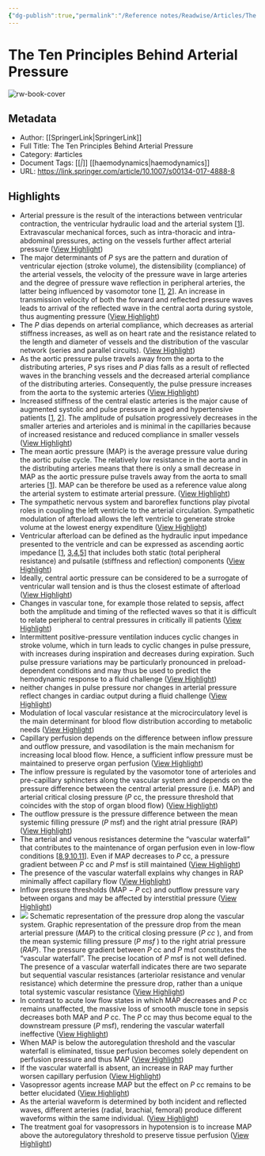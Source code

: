```yaml
---
{"dg-publish":true,"permalink":"/Reference notes/Readwise/Articles/The Ten Principles Behind Arterial Pressure/"}
---
```


# The Ten Principles Behind Arterial Pressure

![rw-book-cover](https://media.springernature.com/w200/springer-static/cover/journal/134.jpg)

## Metadata
- Author: [[SpringerLink\|SpringerLink]]
- Full Title: The Ten Principles Behind Arterial Pressure
- Category: #articles
- Document Tags: [[*\|*]] [[haemodynamics\|haemodynamics]] 
- URL: https://link.springer.com/article/10.1007/s00134-017-4888-8

## Highlights
- Arterial pressure is the result of the interactions between ventricular contraction, the ventricular hydraulic load and the arterial system [[1](https://link.springer.com/article/10.1007/s00134-017-4888-8#ref-CR1)]. Extravascular mechanical forces, such as intra-thoracic and intra-abdominal pressures, acting on the vessels further affect arterial pressure ([View Highlight](https://read.readwise.io/read/01h5j283mxhrxr7wr23qrj4z8t))
- The major determinants of *P* sys are the pattern and duration of ventricular ejection (stroke volume), the distensibility (compliance) of the arterial vessels, the velocity of the pressure wave in large arteries and the degree of pressure wave reflection in peripheral arteries, the latter being influenced by vasomotor tone [[1](https://link.springer.com/article/10.1007/s00134-017-4888-8#ref-CR1), [2](https://link.springer.com/article/10.1007/s00134-017-4888-8#ref-CR2)]. An increase in transmission velocity of both the forward and reflected pressure waves leads to arrival of the reflected wave in the central aorta during systole, thus augmenting pressure ([View Highlight](https://read.readwise.io/read/01h5j29j0r32n39fp1vthvg3t1))
- The *P* dias depends on arterial compliance, which decreases as arterial stiffness increases, as well as on heart rate and the resistance related to the length and diameter of vessels and the distribution of the vascular network (series and parallel circuits). ([View Highlight](https://read.readwise.io/read/01h5j2a3zh06vk1v008r2dfy4q))
- As the aortic pressure pulse travels away from the aorta to the distributing arteries, *P* sys rises and *P* dias falls as a result of reflected waves in the branching vessels and the decreased arterial compliance of the distributing arteries. Consequently, the pulse pressure increases from the aorta to the systemic arteries ([View Highlight](https://read.readwise.io/read/01h5j2b29zp7tjmmavgq8w55y7))
- Increased stiffness of the central elastic arteries is the major cause of augmented systolic and pulse pressure in aged and hypertensive patients [[1](https://link.springer.com/article/10.1007/s00134-017-4888-8#ref-CR1), [2](https://link.springer.com/article/10.1007/s00134-017-4888-8#ref-CR2)]. The amplitude of pulsation progressively decreases in the smaller arteries and arterioles and is minimal in the capillaries because of increased resistance and reduced compliance in smaller vessels ([View Highlight](https://read.readwise.io/read/01h5j2bzsagsjhaxt0799kd57n))
- The mean aortic pressure (MAP) is the average pressure value during the aortic pulse cycle. The relatively low resistance in the aorta and in the distributing arteries means that there is only a small decrease in MAP as the aortic pressure pulse travels away from the aorta to small arteries [[1](https://link.springer.com/article/10.1007/s00134-017-4888-8#ref-CR1)]. MAP can be therefore be used as a reference value along the arterial system to estimate arterial pressure. ([View Highlight](https://read.readwise.io/read/01h5j2kjvh6zfzcy79dz8y313r))
- The sympathetic nervous system and baroreflex functions play pivotal roles in coupling the left ventricle to the arterial circulation. Sympathetic modulation of afterload allows the left ventricle to generate stroke volume at the lowest energy expenditure ([View Highlight](https://read.readwise.io/read/01h5j3bzpdz6b1f48gaftv7n8v))
- Ventricular afterload can be defined as the hydraulic input impedance presented to the ventricle and can be expressed as ascending aortic impedance [[1](https://link.springer.com/article/10.1007/s00134-017-4888-8#ref-CR1), [3](https://link.springer.com/article/10.1007/s00134-017-4888-8#ref-CR3),[4](https://link.springer.com/article/10.1007/s00134-017-4888-8#ref-CR4),[5](https://link.springer.com/article/10.1007/s00134-017-4888-8#ref-CR5)] that includes both static (total peripheral resistance) and pulsatile (stiffness and reflection) components ([View Highlight](https://read.readwise.io/read/01h5j3cgp2dzfap0w0mddcb4ks))
- Ideally, central aortic pressure can be considered to be a surrogate of ventricular wall tension and is thus the closest estimate of afterload ([View Highlight](https://read.readwise.io/read/01h5j3e1jvhedbrvbc478p59hc))
- Changes in vascular tone, for example those related to sepsis, affect both the amplitude and timing of the reflected waves so that it is difficult to relate peripheral to central pressures in critically ill patients ([View Highlight](https://read.readwise.io/read/01h5j3egkk6d0f02v351scn0fk))
- Intermittent positive-pressure ventilation induces cyclic changes in stroke volume, which in turn leads to cyclic changes in pulse pressure, with increases during inspiration and decreases during expiration. Such pulse pressure variations may be particularly pronounced in preload-dependent conditions and may thus be used to predict the hemodynamic response to a fluid challenge ([View Highlight](https://read.readwise.io/read/01h5j3g7r1100tghq7jxbxz273))
- neither changes in pulse pressure nor changes in arterial pressure reflect changes in cardiac output during a fluid challenge ([View Highlight](https://read.readwise.io/read/01h5j3gm4f73h7nypd1yekqkw1))
- Modulation of local vascular resistance at the microcirculatory level is the main determinant for blood flow distribution according to metabolic needs ([View Highlight](https://read.readwise.io/read/01h5j3hcqr2246eejrnb692t1t))
- Capillary perfusion depends on the difference between inflow pressure and outflow pressure, and vasodilation is the main mechanism for increasing local blood flow. Hence, a sufficient inflow pressure must be maintained to preserve organ perfusion ([View Highlight](https://read.readwise.io/read/01h5j3hzfks9zm6j8bh0q944pd))
- The inflow pressure is regulated by the vasomotor tone of arterioles and pre-capillary sphincters along the vascular system and depends on the pressure difference between the central arterial pressure (i.e. MAP) and arterial critical closing pressure (*P* cc, the pressure threshold that coincides with the stop of organ blood flow) ([View Highlight](https://read.readwise.io/read/01h5j3jqfkjzz5w8xhrcdjwwnd))
- The outflow pressure is the pressure difference between the mean systemic filling pressure (*P* msf) and the right atrial pressure (RAP) ([View Highlight](https://read.readwise.io/read/01h5j3kg1hwgndvnjvb00hryvc))
- The arterial and venous resistances determine the “vascular waterfall” that contributes to the maintenance of organ perfusion even in low-flow conditions [[8](https://link.springer.com/article/10.1007/s00134-017-4888-8#ref-CR8),[9](https://link.springer.com/article/10.1007/s00134-017-4888-8#ref-CR9),[10](https://link.springer.com/article/10.1007/s00134-017-4888-8#ref-CR10),[11](https://link.springer.com/article/10.1007/s00134-017-4888-8#ref-CR11)]. Even if MAP decreases to *P* cc, a pressure gradient between *P* cc and *P* msf is still maintained ([View Highlight](https://read.readwise.io/read/01h5j3qbfhq832dkg2mb6pk2ca))
- The presence of the vascular waterfall explains why changes in RAP minimally affect capillary flow ([View Highlight](https://read.readwise.io/read/01h5j3p699f77h5qyph2atdjx3))
- Inflow pressure thresholds (MAP − *P* cc) and outflow pressure vary between organs and may be affected by interstitial pressure ([View Highlight](https://read.readwise.io/read/01h5j3pk1abn6wafcd1y1229pm))
- [![](https://media.springernature.com/lw685/springer-static/image/art%3A10.1007%2Fs00134-017-4888-8/MediaObjects/134_2017_4888_Fig1_HTML.gif)](https://link.springer.com/article/10.1007/s00134-017-4888-8/figures/1)
  Schematic representation of the pressure drop along the vascular system. Graphic representation of the pressure drop from the mean arterial pressure (*MAP*) to the critical closing pressure (*P* *cc* ), and from the mean systemic filling pressure (*P* *msf* ) to the right atrial pressure (*RAP*). The pressure gradient between *P* cc and *P* msf constitutes the “vascular waterfall”. The precise location of *P* msf is not well defined. The presence of a vascular waterfall indicates there are two separate but sequential vascular resistances (arteriolar resistance and venular resistance) which determine the pressure drop, rather than a unique total systemic vascular resistance ([View Highlight](https://read.readwise.io/read/01h5j3msc3mj3pf00r5yb86pkn))
- In contrast to acute low flow states in which MAP decreases and *P* cc remains unaffected, the massive loss of smooth muscle tone in sepsis decreases both MAP and *P* cc. The *P* cc may thus become equal to the downstream pressure (*P* msf), rendering the vascular waterfall ineffective ([View Highlight](https://read.readwise.io/read/01h5j3vm1bg2wmr98v15j9n1yj))
- When MAP is below the autoregulation threshold and the vascular waterfall is eliminated, tissue perfusion becomes solely dependent on perfusion pressure and thus MAP ([View Highlight](https://read.readwise.io/read/01h5j3ws7ttm6zqz3vwcjd119y))
- If the vascular waterfall is absent, an increase in RAP may further worsen capillary perfusion ([View Highlight](https://read.readwise.io/read/01h5j3x4qbw9yy3k77p1mwjmjm))
- Vasopressor agents increase MAP but the effect on *P* cc remains to be better elucidated ([View Highlight](https://read.readwise.io/read/01h5j3xphqmrs5bmwv4wbd9zx2))
- As the arterial waveform is determined by both incident and reflected waves, different arteries (radial, brachial, femoral) produce different waveforms within the same individual. ([View Highlight](https://read.readwise.io/read/01h5j45jnb3dzhepn1zdcjmm9h))
- The treatment goal for vasopressors in hypotension is to increase MAP above the autoregulatory threshold to preserve tissue perfusion ([View Highlight](https://read.readwise.io/read/01h5j47f8wx6nfhj6rnf15p9bz))
